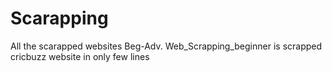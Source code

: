 # Scarapping
All the scarapped websites Beg-Adv.
Web_Scrapping_beginner is scrapped cricbuzz website in only few lines
